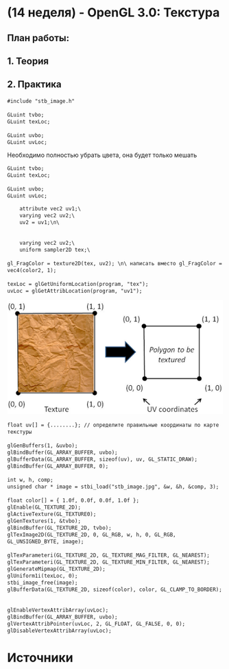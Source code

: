 # (14 неделя) - OpenGL 3.0: Текстура



## План работы: 

## 1. Теория

## 2. Практика

```
#include "stb_image.h"

GLuint tvbo;
GLuint texLoc;

GLuint uvbo;
GLuint uvLoc;
```

Необходимо полностью убрать цвета, она будет только мешать

```
GLuint tvbo;
GLuint texLoc;

GLuint uvbo;
GLuint uvLoc;
```

		attribute vec2 uv1;\
		varying vec2 uv2;\
	    uv2 = uv1;\n\


		varying vec2 uv2;\
		uniform sampler2D tex;\
	
	gl_FragColor = texture2D(tex, uv2); \n\ написать вместо gl_FragColor = vec4(color2, 1);

	texLoc = glGetUniformLocation(program, "tex");
	uvLoc = glGetAttribLocation(program, "uv1");

![img](https://github.com/aktumar/Learning_Computer_Graphics/blob/master/lessons/images/texture.png)

	float uv[] = {........}; // определите правильные координаты по карте текстуры
	
	glGenBuffers(1, &uvbo);
	glBindBuffer(GL_ARRAY_BUFFER, uvbo);
	glBufferData(GL_ARRAY_BUFFER, sizeof(uv), uv, GL_STATIC_DRAW);
	glBindBuffer(GL_ARRAY_BUFFER, 0);

	int w, h, comp;
	unsigned char * image = stbi_load("stb_image.jpg", &w, &h, &comp, 3);
	
	float color[] = { 1.0f, 0.0f, 0.0f, 1.0f };
	glEnable(GL_TEXTURE_2D);
	glActiveTexture(GL_TEXTURE0);
	glGenTextures(1, &tvbo);
	glBindBuffer(GL_TEXTURE_2D, tvbo);
	glTexImage2D(GL_TEXTURE_2D, 0, GL_RGB, w, h, 0, GL_RGB, GL_UNSIGNED_BYTE, image);
	
	glTexParameteri(GL_TEXTURE_2D, GL_TEXTURE_MAG_FILTER, GL_NEAREST);
	glTexParameteri(GL_TEXTURE_2D, GL_TEXTURE_MIN_FILTER, GL_NEAREST);
	glGenerateMipmap(GL_TEXTURE_2D);
	glUniform1i(texLoc, 0);
	stbi_image_free(image);
	glBufferData(GL_TEXTURE_2D, sizeof(color), color, GL_CLAMP_TO_BORDER);


	glEnableVertexAttribArray(uvLoc);
	glBindBuffer(GL_ARRAY_BUFFER, uvbo);
	glVertexAttribPointer(uvLoc, 2, GL_FLOAT, GL_FALSE, 0, 0);
	glDisableVertexAttribArray(uvLoc);
# Источники
